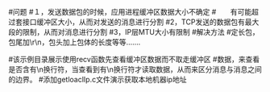 #问题
#１，发送数据包的时候，应用进程缓冲区数据大小不确定
#　　有可能超过套接口缓冲区大小，从而对发送的消息进行分割
#2，TCP发送的数据包有最大段的限制，从而对消息进行分割
#3，IP层MTU大小有限制
#解决方法
#定长包，包尾加\r\n，包头加上包体的长度等等.......

#该示例目录展示使用recv函数先查看缓冲区数据而不取走缓冲区
#数据，来查看是否含有\n换行符，当查看到有\n换行符才读取数据，从而来区分消息与消息之间的边界。
#添加getloaclIp.c文件演示获取本地机器ip地址